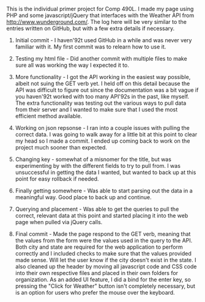 This is the individual primer project for Comp 490L. I made my page using PHP and some javascript/jQuery that interfaces with the Weather API from http://www.wunderground.com/. The log here will be very similar to the entries written on GitHub, but with a few extra details if necessary.

1) Initial commit - I haven\'92t used GitHub in a while and was never very familiar with it. My first commit was to relearn how to use it.

2) Testing my html file - Did another commit with multiple files to make sure all was working the way I expected it to.

3) More functionality - I got the API working in the easiest way possible, albeit not suing the GET verb yet. I held off on this detail because the API was difficult to figure out since the documentation was a bit vague if you haven\'92t worked with too many API\'92s in the past, like myself. The extra functionality was testing out the various ways to pull data from their server and I wanted to make sure that I used the most efficient method available.

4) Working on json repsonse - I ran into a couple issues with pulling the correct data. I was going to walk away for a little bit at this point to clear my head so I made a commit. I ended up coming back to work on the project much sooner than expected.

5) Changing key - somewhat of a misnomer for the title, but was experimenting by with the different fields to try to pull from. I was unsuccessful in getting the data I wanted, but wanted to back up at this point for easy rollback if needed.

6) Finally getting somewhere - Was able to start parsing out the data in a meaningful way. Good place to back up and continue.

7) Querying and placement - Was able to get the queries to pull the correct, relevant data at this point and started placing it into the web page when pulled via jQuery calls. 

8) Final commit - Made the page respond to the GET verb, meaning that the values from the form were the values used in the query to the API. Both city and state are required for the web application to perform correctly and I included checks to make sure that the values provided made sense. Will let the user know if the city doesn't exist in the state. I also cleaned up the header by moving all javascript code and CSS code into their own respective files and placed in their own folders for organization. As an added UI feature, I did a bind for the enter key, so pressing the "Click for Weather" button isn't completely  necessary, but is an option for users who prefer the mouse over the keyboard.
